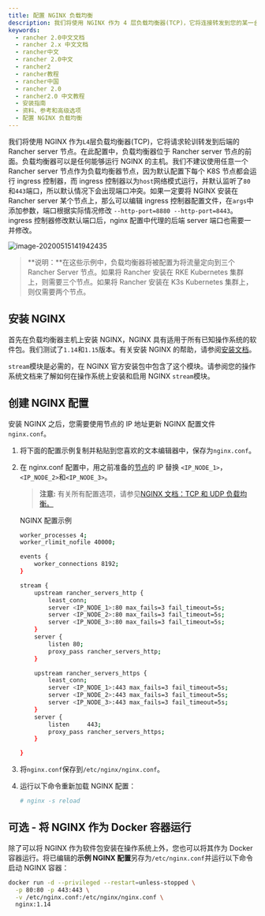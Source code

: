 ```yaml
---
title: 配置 NGINX 负载均衡
description: 我们将使用 NGINX 作为 4 层负载均衡器(TCP)，它将连接转发到您的某一台 Rancher 节点。在此配置中，负载均衡器位于节点的前面。负载均衡器可以是任何能够运行 NGINX 的主机。一个警告：不要使用任意一个 Rancher 节点作为负载均衡器节点，这会出现端口冲突。在这些示例中，负载均衡器将被配置为将流量定向到三个 Rancher Server 节点。如果将 Rancher 安装在 RKE Kubernetes 集群上，则需要三个节点。如果将 Rancher 安装在 K3s Kubernetes 集群上，则仅需要两个节点。
keywords:
  - rancher 2.0中文文档
  - rancher 2.x 中文文档
  - rancher中文
  - rancher 2.0中文
  - rancher2
  - rancher教程
  - rancher中国
  - rancher 2.0
  - rancher2.0 中文教程
  - 安装指南
  - 资料、参考和高级选项
  - 配置 NGINX 负载均衡
---
```


我们将使用 NGINX 作为`L4`层负载均衡器(TCP)，它将请求轮训转发到后端的 Rancher server 节点。在此配置中，负载均衡器位于 Rancher server 节点的前面。负载均衡器可以是任何能够运行 NGINX 的主机。我们不建议使用任意一个 Rancher server 节点作为负载均衡器节点，因为默认配置下每个 K8S 节点都会运行 ingress 控制器，而 ingress 控制器以为`host`网络模式运行，并默认监听了`80`和`443`端口，所以默认情况下会出现端口冲突。如果一定要将 NGINX 安装在 Rancher server 某个节点上，那么可以编辑 ingress 控制器配置文件，在`args`中添加参数，端口根据实际情况修改 `--http-port=8880 --http-port=8443`。 ingress 控制器修改默认端口后，nginx 配置中代理的后端 server 端口也需要一并修改。

![image-20200515141942435](/img/rancher/nginx-config.png)

> **说明：**在这些示例中，负载均衡器将被配置为将流量定向到三个 Rancher Server 节点。如果将 Rancher 安装在 RKE Kubernetes 集群上，则需要三个节点。如果将 Rancher 安装在 K3s Kubernetes 集群上，则仅需要两个节点。

## 安装 NGINX

首先在负载均衡器主机上安装 NGINX，NGINX 具有适用于所有已知操作系统的软件包。我们测试了`1.14`和`1.15`版本。有关安装 NGINX 的帮助，请参阅[安装文档](https://www.nginx.com/resources/wiki/start/topics/tutorials/install/)。

`stream`模块是必需的，在 NGINX 官方安装包中包含了这个模块。请参阅您的操作系统文档来了解如何在操作系统上安装和启用 NGINX `stream`模块。

## 创建 NGINX 配置

安装 NGINX 之后，您需要使用节点的 IP 地址更新 NGINX 配置文件`nginx.conf`。

1. 将下面的配置示例复制并粘贴到您喜欢的文本编辑器中，保存为`nginx.conf`。

2. 在 nginx.conf 配置中，用之前准备的[节点](/docs/rancher2/installation/k8s-install/create-nodes-lb/_index)的 IP 替换 `<IP_NODE_1>`，`<IP_NODE_2>`和`<IP_NODE_3>`。

   > **注意:** 有关所有配置选项，请参见[NGINX 文档：TCP 和 UDP 负载均衡。](https://docs.nginx.com/nginx/admin-guide/load-balancer/tcp-udp-load-balancer/)

   <figcaption>NGINX 配置示例</figcaption>

   ```bash
   worker_processes 4;
   worker_rlimit_nofile 40000;

   events {
       worker_connections 8192;
   }

   stream {
       upstream rancher_servers_http {
           least_conn;
           server <IP_NODE_1>:80 max_fails=3 fail_timeout=5s;
           server <IP_NODE_2>:80 max_fails=3 fail_timeout=5s;
           server <IP_NODE_3>:80 max_fails=3 fail_timeout=5s;
       }
       server {
           listen 80;
           proxy_pass rancher_servers_http;
       }

       upstream rancher_servers_https {
           least_conn;
           server <IP_NODE_1>:443 max_fails=3 fail_timeout=5s;
           server <IP_NODE_2>:443 max_fails=3 fail_timeout=5s;
           server <IP_NODE_3>:443 max_fails=3 fail_timeout=5s;
       }
       server {
           listen     443;
           proxy_pass rancher_servers_https;
       }

   }
   ```

3. 将`nginx.conf`保存到`/etc/nginx/nginx.conf`。

4. 运行以下命令重新加载 NGINX 配置：

   ```bash
   # nginx -s reload
   ```

## 可选 - 将 NGINX 作为 Docker 容器运行

除了可以将 NGINX 作为软件包安装在操作系统上外，您也可以将其作为 Docker 容器运行。将已编辑的**示例 NGINX 配置**另存为`/etc/nginx.conf`并运行以下命令启动 NGINX 容器：

```bash
docker run -d --privileged --restart=unless-stopped \
  -p 80:80 -p 443:443 \
  -v /etc/nginx.conf:/etc/nginx/nginx.conf \
  nginx:1.14
```
